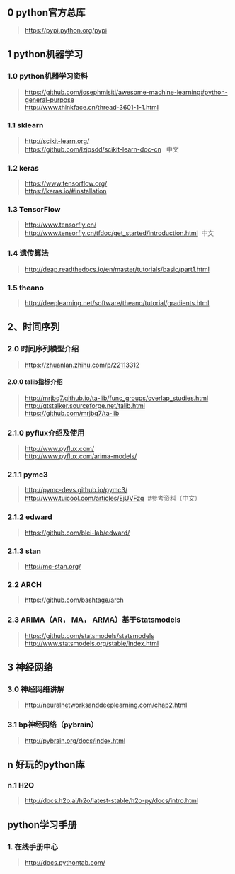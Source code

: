 ## 0 python官方总库
> https://pypi.python.org/pypi


## 1 python机器学习

### 1.0 python机器学习资料
> https://github.com/josephmisiti/awesome-machine-learning#python-general-purpose  <br/>
> http://www.thinkface.cn/thread-3601-1-1.html 

### 1.1 sklearn
> http://scikit-learn.org/  <br/>
> https://github.com/lzjqsdd/scikit-learn-doc-cn   中文

### 1.2 keras
> https://www.tensorflow.org/    <br/>
> https://keras.io/#installation

### 1.3 TensorFlow
> http://www.tensorfly.cn/   <br/>
> http://www.tensorfly.cn/tfdoc/get_started/introduction.html  中文

### 1.4 遗传算法
> http://deap.readthedocs.io/en/master/tutorials/basic/part1.html

### 1.5 theano
> http://deeplearning.net/software/theano/tutorial/gradients.html

## 2、时间序列

### 2.0 时间序列模型介绍
> https://zhuanlan.zhihu.com/p/22113312

#### 2.0.0 talib指标介绍
> http://mrjbq7.github.io/ta-lib/func_groups/overlap_studies.html   <br/>
> http://qtstalker.sourceforge.net/talib.html   <br/>
> https://github.com/mrjbq7/ta-lib

### 2.1.0 pyflux介绍及使用
> http://www.pyflux.com/   <br/>
> http://www.pyflux.com/arima-models/

### 2.1.1 pymc3 
> http://pymc-devs.github.io/pymc3/   <br/>
> http://www.tuicool.com/articles/EjUVFzq  #参考资料（中文）

### 2.1.2 edward
> https://github.com/blei-lab/edward/

### 2.1.3 stan
> http://mc-stan.org/

### 2.2 ARCH
> https://github.com/bashtage/arch

### 2.3 ARIMA（AR， MA， ARMA）基于Statsmodels
> https://github.com/statsmodels/statsmodels   <br/>
>  http://www.statsmodels.org/stable/index.html

## 3 神经网络

### 3.0 神经网络讲解
> http://neuralnetworksanddeeplearning.com/chap2.html

### 3.1 bp神经网络（pybrain）
> http://pybrain.org/docs/index.html



## n 好玩的python库

### n.1 H2O
> http://docs.h2o.ai/h2o/latest-stable/h2o-py/docs/intro.html



## python学习手册
### 1. 在线手册中心
> http://docs.pythontab.com/
